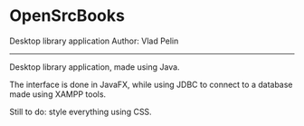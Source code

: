 # OpenSrcBooks
Desktop library application
Author: Vlad Pelin

-----

Desktop library application, made using Java.

The interface is done in JavaFX, while using JDBC to connect to a database made using XAMPP tools.

Still to do: style everything using CSS.
